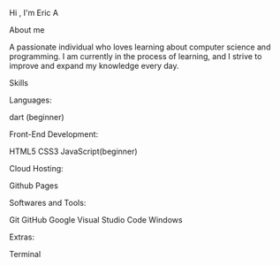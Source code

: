 Hi , I'm Eric
A



 About me


A passionate individual who loves learning about computer science and programming. I am currently in the process of learning, and I strive to improve and expand my knowledge every day.






 Skills


Languages:

dart (beginner)


Front-End Development:

HTML5 CSS3 JavaScript(beginner)


Cloud Hosting:

Github Pages


Softwares and Tools:

Git GitHub Google Visual Studio Code Windows


Extras:

Terminal 
